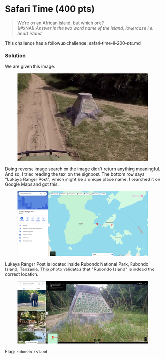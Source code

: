 # Safari Time (400 pts)

> We’re on an African island, but which one?\
> &#xNAN;_&#x41;nswer is the two word name of the island, lowercase i.e. heart island_

This challenge has a followup challenge: [safari-time-ii-200-pts.md](safari-time-ii-200-pts.md "mention")

### Solution

We are given this image.

<figure><img src="../../../.gitbook/assets/safari.jpg" alt=""><figcaption></figcaption></figure>

Doing reverse image search on the image didn't return anything meaningful. And so, I tried reading the text on the signpost. The bottom row says "Lukaya Ranger Post", which might be a unique place name. I searched it on Google Maps and got this.

<figure><img src="../../../.gitbook/assets/image (11).png" alt=""><figcaption></figcaption></figure>

Lukaya Ranger Post is located inside Rubondo National Park, Rubondo Island, Tanzania. [This](https://www.google.com/maps/place/Rubondo+National+Park/@-2.4105904,31.8797837,3a,75y/data=!3m8!1e2!3m6!1sAF1QipM9OIAcfFCwM20vLtOBOhLJHoawgdFkiKJ8OJDx!2e10!3e12!6shttps:%2F%2Flh3.googleusercontent.com%2Fp%2FAF1QipM9OIAcfFCwM20vLtOBOhLJHoawgdFkiKJ8OJDx%3Dw203-h114-k-no!7i4128!8i2322!4m7!3m6!1s0x19cf93eab1e7f077:0x143b7f09cbafce70!8m2!3d-2.4105904!4d31.8797837!10e5!16s%2Fg%2F11gtgbk7w3!5m1!1e2?entry=ttu\&g_ep=EgoyMDI1MDQwOC4wIKXMDSoASAFQAw%3D%3D) photo validates that "Rubondo Island" is indeed the correct location.

<figure><img src="../../../.gitbook/assets/image (12).png" alt=""><figcaption></figcaption></figure>

Flag: `rubondo island`
